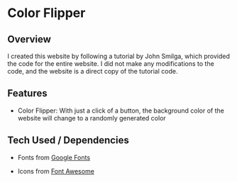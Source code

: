 # Color Flipper

## Overview

I created this website by following a tutorial by John Smilga, which provided the code for the entire website. I did not make any modifications to the code, and the website is a direct copy of the tutorial code.

## Features

- Color Flipper: With just a click of a button, the background color of the website will change to a randomly generated color

## Tech Used / Dependencies

- Fonts from [Google Fonts](https://fonts.google.com/)

- Icons from [Font Awesome](https://fontawesome.com/)
